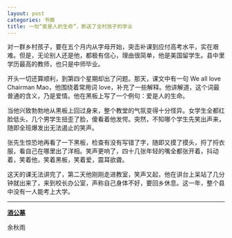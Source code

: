 ```yaml
---
layout: post
categories: 书摘
title: 一句“爱是人的生命”，断送了全村孩子的学业
---
```


对一群乡村孩子，要在五个月内从字母开始，突击补课到应付高考水平，实在艰难。但是，无论别人还是他，都极有信心，理由很简单，他是美国留学生。县中里学历最高的教师，也只是中师毕业。

开头一切还算顺利，到第四个星期却出了问题。那天，课文中有一句 We all love Chairman Mao，他围绕着常用词 love，补充了一些解释。他讲解道，这个词最普通的含义，乃是爱情。他在黑板上写了一个例句：爱是人的生命。

当他兴致勃勃地从黑板上回过身来，整个教堂的气氛变得十分怪异。女学生全都红脸低头，几个男学生扭歪了脸，傻看着他发愕。突然，不知哪个学生先笑出声来，随即全班爆发出无法遏止的笑声。

张先生惊恐地再看了一下黑板，检查有没有写错了字，随即又摸了摸头，捋了捋衣服，看自己在哪里出了洋相。笑声更响了，四十几张年轻的嘴全都张开着，抖动着，笑着他，笑着黑板，笑着爱，震耳欲聋。

这天的课无法讲完了，第二天他刚刚走进教室，笑声又起，他在讲台上呆站了几分钟就出来了，来到校长办公室，声称自己身体不好，要回乡休息。这一年，整个县中没有一人能考上大学。

---

**[酒公墓](http://www.ccview.net/htm/xiandai/wen/yuqiuyu004.htm)**

余秋雨